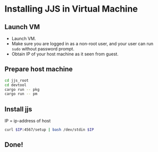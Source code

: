 # Installing JJS in Virtual Machine
## Launch VM
- Launch VM.
- Make sure you are logged in as a non-root user, and your user can run `sudo` without password prompt.
- Obtain IP of your host machine as it seen from guest.
## Prepare host machine
```bash
cd jjs_root
cd devtool
cargo run -- pkg
cargo run -- pm
```
## Install jjs
IP = ip-address of host
```bash
curl $IP:4567/setup | bash /dev/stdin $IP
```
## Done!
